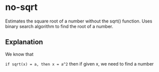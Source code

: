 # no-sqrt
Estimates the square root of a number without the sqrt() function. 
Uses binary search algorithm to find the root of a number.

## Explanation
We know that


`if sqrt(x) = a, then x = a^2`
then if given x, we need to find a number 
